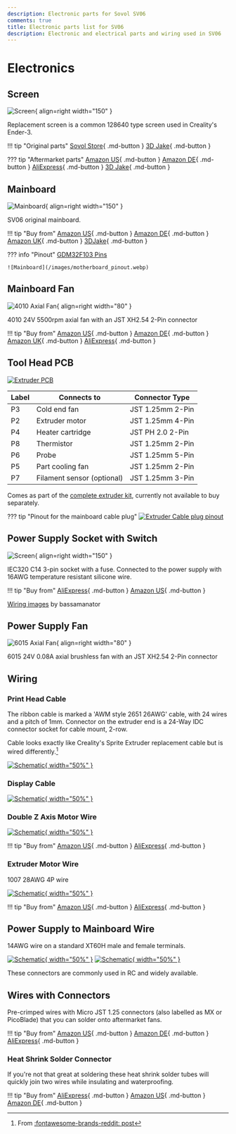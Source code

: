 ```yaml
---
description: Electronic parts for Sovol SV06
comments: true
title: Electronic parts list for SV06
description: Electronic and electrical parts and wiring used in SV06
---
```


# Electronics

## Screen

![Screen](/images/screen.webp){ align=right width="150" }

Replacement screen is a common 128640 type screen used in Creality's Ender-3.

!!! tip "Original parts"
    [Sovol Store](https://sovol3d.com/collections/sv06-replacement/products/hotbed-kits-for-sv06-3d-printer?sca_ref=3309524.Vd4MGn0pGL&sca_source=base){ .md-button }
    [3D Jake](https://www.awin1.com/cread.php?awinmid=21809&awinaffid=930253&ued=https%3A%2F%2Fwww.3djake.com%2Fsovol%2Fscreen){ .md-button }

??? tip "Aftermarket parts"
    [Amazon US](https://www.amazon.com/CHPOWER-Creality-Original-Display-Ribbon/dp/B07NZ9SD26?keywords=ender+3+screen&qid=1681149243&sr=8-6&linkCode=ll1&tag=blakadders-20&linkId=8607a5cbac3b6619efcf504d1b484ecf&language=en_US&ref_=as_li_ss_tl){ .md-button }
    [Amazon DE](https://www.amazon.de/-/en/Printer-Motherboard-Accessories-Universal-Printers/dp/B09YVCD27F?crid=1F9IJ6TEFB9W9&keywords=ender+3+leinwand&qid=1681149284&sprefix=ender+3+screen%2Caps%2C369&sr=8-5&linkCode=ll1&tag=blakadders-20&linkId=5fc27e0b258484493a24ca9ede99be4d&language=en_GB&ref_=as_li_ss_tl){ .md-button }
    [AliExpress](https://www.aliexpress.com/item/1005004389394780.html?aff_fcid=8ee63d06428a424aaeba42cccbb69924-1681149155346-03769-_Dl5ylWh&tt=CPS_NORMAL&aff_fsk=_Dl5ylWh&aff_platform=shareComponent-detail&sk=_Dl5ylWh&aff_trace_key=8ee63d06428a424aaeba42cccbb69924-1681149155346-03769-_Dl5ylWh&terminal_id=3f8c776975fd455ba956809c02d71a91&afSmartRedirect=y){ .md-button }
    [3D Jake](https://www.awin1.com/cread.php?awinmid=21809&awinaffid=930253&ued=https%3A%2F%2Fwww.3djake.com%2Fcreality-3d-printers-spare-parts%2Flcd-screen-1){ .md-button }

## Mainboard

![Mainboard](/images/motherboard.webp){ align=right width="150" }

SV06 original mainboard.

!!! tip "Buy from"
    [Amazon US](https://www.amazon.com/Sovol-32-bit-Silent-Motherboard-Mainboard/dp/B0BTRZN3H7?&linkCode=ll1&tag=blakadders-20&linkId=186de5151e22db03e0c3636032c79fa7&language=en_US&ref_=as_li_ss_tl){ .md-button }
    [Amazon DE](https://www.amazon.de/Sovol-32-bit-Silent-Motherboard-Mainboard/dp/B0BTRZN3H7?&linkCode=ll1&tag=blakadders-20&linkId=9fef5dc4f72233ea06a2ab722e52cee8&language=en_GB&ref_=as_li_ss_tl){ .md-button }
    [Amazon UK](https://www.amazon.co.uk/Sovol-32-bit-Silent-Motherboard-Mainboard/dp/B0BTRZN3H7?&linkCode=ll1&tag=blakadders-20&linkId=b05ee5d6bf36b7d69709eef2b4e8bb1d&ref_=as_li_ss_tl){ .md-button }
    [3DJake](https://www.awin1.com/cread.php?awinmid=21809&awinaffid=930253&ued=https%3A%2F%2Fwww.3djake.com%2Fsovol%2Fmainboard-11){ .md-button }

??? info "Pinout"
    [GDM32F103 Pins](https://forum.drucktipps3d.de/forum/thread/21977-pinbelegung-sovol-sv06-board-und-hotend-stecker/)
    
    ![Mainboard](/images/motherboard_pinout.webp)

## Mainboard Fan

![4010 Axial Fan](/images/4010_axial.webp){ align=right width="80" }

4010 24V 5500rpm axial fan with an JST XH2.54 2-Pin connector

!!! tip "Buy from"
    [Amazon US](https://www.amazon.com/WINSINN-Ender-Upgrade-Bearing-CR-10S/dp/B08R9L9YR2?th=1&linkCode=ll1&tag=blakadders-20&linkId=a383183d8fc6f3ad21d6b12d32049571&language=en_US&ref_=as_li_ss_tl){ .md-button }
    [Amazon DE](https://www.amazon.de/WINSINN-Cooling-Upgrade-Double-Bearings/dp/B0757RPCN9?th=1&linkCode=ll1&tag=blakadders-20&linkId=574e5f1a1421b573a79dae404cafd25d&language=en_GB&ref_=as_li_ss_tl){ .md-button }
    [Amazon UK](https://www.amazon.co.uk/WINSINN-Cooling-40x40x10mm-Extruder-Makerbot/dp/B0757RPCN9?th=1&linkCode=ll1&tag=blakadders-20&linkId=6fbba8718fb66187c2c845d878eb8c45&ref_=as_li_ss_tl){ .md-button }
    [AliExpress](https://www.aliexpress.com/item/1005003878703039.html?aff_fcid=6dd0e720b01c47f19b9a9f656f1fe010-1681574036321-04929-_DEuUX2H&tt=CPS_NORMAL&aff_fsk=_DEuUX2H&aff_platform=shareComponent-detail&sk=_DEuUX2H&aff_trace_key=6dd0e720b01c47f19b9a9f656f1fe010-1681574036321-04929-_DEuUX2H&terminal_id=3f8c776975fd455ba956809c02d71a91&afSmartRedirect=y){ .md-button }

## Tool Head PCB

[![Extruder PCB](/images/extruder_board.webp)](/images/extruder_board.webp)

| Label | Connects to | Connector Type |
| - | - | - |
| P3 | Cold end fan | JST 1.25mm 2-Pin |  
| P2 | Extruder motor | JST 1.25mm 4-Pin |
| P4 | Heater cartridge | JST PH 2.0 2-Pin |  
| P8 | Thermistor | JST 1.25mm 2-Pin |  
| P6 | Probe  | JST 1.25mm 5-Pin |  
| P5 | Part cooling fan | JST 1.25mm 2-Pin |  
| P7 | Filament sensor (optional) | JST 1.25mm 3-Pin |

Comes as part of the [complete extruder kit](/Parts/extruder-parts.md), currently not available to buy separately.

??? tip "Pinout for the mainboard cable plug"
    [![Extruder Cable plug pinout](/images/extruder_cable_pinout.jpg)](/images/extruder_cable_pinout.jpg)

## Power Supply Socket with Switch

![Screen](/images/c14.webp){ align=right width="150" }

IEC320 C14 3-pin socket with a fuse. Connected to the power supply with 16AWG temperature resistant silicone wire.

!!! tip "Buy from"
    [AliExpress](https://www.aliexpress.com/item/32879232862.html?aff_fcid=7ecf30d2610f43eca7c48895096ee2ef-1681170467501-05708-_DCvmZR3&tt=CPS_NORMAL&aff_fsk=_DCvmZR3&aff_platform=shareComponent-detail&sk=_DCvmZR3&aff_trace_key=7ecf30d2610f43eca7c48895096ee2ef-1681170467501-05708-_DCvmZR3&terminal_id=3f8c776975fd455ba956809c02d71a91&afSmartRedirect=y){ .md-button }
    [Amazon US](https://www.amazon.de/Xiatiaosann-220-250V-Appliance-Sockets-Mounting/dp/B09BV5JGL1?crid=2JCCC7W7I242T&keywords=ll-2gt&qid=1681138520&sprefix=ll-2gt%2Caps%2C101&sr=8-22-spons&sp_csd=d2lkZ2V0TmFtZT1zcF9tdGY&psc=1&linkCode=ll1&tag=blakadders-20&linkId=60eedf3ec5bcfc79b3825baf03b3d3cd&language=en_GB&ref_=as_li_ss_tl){ .md-button }

[Wiring images](https://github.com/bassamanator/everything-sovol-sv06#psu-switch) by bassamanator

## Power Supply Fan

![6015 Axial Fan](/images/6015_axial.webp){ align=right width="80" }

6015 24V 0.08A axial brushless fan with an JST XH2.54 2-Pin connector

## Wiring

### Print Head Cable

The ribbon cable is marked a 'AWM style 2651 26AWG' cable, with 24 wires and a pitch of 1mm. Connector on the extruder end is a 24-Way IDC connector socket for cable mount, 2-row.

Cable looks exactly like Creality's Sprite Extruder replacement cable but is wired differently.[^1]

[![Schematic](/images/sch_printheadcable.jpg){ width="50%" }](/images/sch_printheadcable.jpg)

### Display Cable

[![Schematic](/images/sch_displaycable.jpg){ width="50%" }](/images/sch_displaycable.jpg)

### Double Z Axis Motor Wire

[![Schematic](/images/sch_doublezaxiswire.jpg){ width="50%" }](/images/sch_doublezaxiswire.jpg)

!!! tip "Buy from"
    [Amazon US](https://www.amazon.com/dp/B09QG9VRGW?th=1&linkCode=ll1&tag=blakadders-20&linkId=e6b52f208bf36e6be426e63e1b349c0a&language=en_US&ref_=as_li_ss_tl){ .md-button }
    [AliExpress](https://www.aliexpress.com/item/1005004321018294.html?aff_fcid=4a9c6d2c30874a11bbb00f4109a81ba8-1681152562164-01956-_DdqVdoN&tt=CPS_NORMAL&aff_fsk=_DdqVdoN&aff_platform=shareComponent-detail&sk=_DdqVdoN&aff_trace_key=4a9c6d2c30874a11bbb00f4109a81ba8-1681152562164-01956-_DdqVdoN&terminal_id=3f8c776975fd455ba956809c02d71a91&afSmartRedirect=y){ .md-button }

### Extruder Motor Wire

1007 28AWG 4P wire

[![Schematic](/images/sch_extruderwire.jpg){ width="50%" }](/images/sch_extruderwire.jpg)

!!! tip "Buy from"
    [Amazon US](https://www.amazon.com/dp/B09QG9VRGW?th=1&linkCode=ll1&tag=blakadders-20&linkId=e6b52f208bf36e6be426e63e1b349c0a&language=en_US&ref_=as_li_ss_tl){ .md-button }
    [AliExpress](https://www.aliexpress.com/item/1005004321018294.html?aff_fcid=4a9c6d2c30874a11bbb00f4109a81ba8-1681152562164-01956-_DdqVdoN&tt=CPS_NORMAL&aff_fsk=_DdqVdoN&aff_platform=shareComponent-detail&sk=_DdqVdoN&aff_trace_key=4a9c6d2c30874a11bbb00f4109a81ba8-1681152562164-01956-_DdqVdoN&terminal_id=3f8c776975fd455ba956809c02d71a91&afSmartRedirect=y){ .md-button }

## Power Supply to Mainboard Wire

14AWG wire on a standard XT60H male and female terminals.

[![Schematic](/images/sch_xt60h.jpg){ width="50%" }](/images/sch_xt60h.jpg)
[![Schematic](/images/sch_xt60h-f.jpg){ width="50%" }](/images/sch_xt60h-f.jpg)

These connectors are commonly used in RC and widely available.

## Wires with Connectors

Pre-crimped wires with Micro JST 1.25 connectors (also labelled as MX or PicoBlade) that you can solder onto aftermarket fans. 

!!! tip "Buy from"
    [Amazon US](https://www.amazon.com/Letool-Electrical-Female-Connector-Cables/dp/B07FP2FCYC?&linkCode=ll1&tag=blakadders-20&linkId=07658403336b796912d08f7bd61a008e&language=en_US&ref_=as_li_ss_tl){ .md-button }
    [Amazon DE](https://www.amazon.de/dp/B08JV96C4N?th=1&linkCode=ll1&tag=blakadders-20&linkId=d09b2510840381e19ef64ea6ac615c2f&language=en_GB&ref_=as_li_ss_tl){ .md-button }
    [AliExpress](https://www.aliexpress.com/item/32907978236.html?aff_fcid=e3d9e4bae2954a5bbdd73b32e7886368-1681567397890-09490-_DlusJpj&tt=CPS_NORMAL&aff_fsk=_DlusJpj&aff_platform=shareComponent-detail&sk=_DlusJpj&aff_trace_key=e3d9e4bae2954a5bbdd73b32e7886368-1681567397890-09490-_DlusJpj&terminal_id=3f8c776975fd455ba956809c02d71a91&afSmartRedirect=y){ .md-button }

### Heat Shrink Solder Connector

If you're not that great at soldering these heat shrink solder tubes will quickly join two wires while insulating and waterproofing.

!!! tip "Buy from"
    [AliExpress](https://www.aliexpress.com/item/1005001876995719.html?aff_fcid=31a6c3cc687e417f88eb92bbe5df1fd1-1681568033021-01590-_DC0f1d7&tt=CPS_NORMAL&aff_fsk=_DC0f1d7&aff_platform=shareComponent-detail&sk=_DC0f1d7&aff_trace_key=31a6c3cc687e417f88eb92bbe5df1fd1-1681568033021-01590-_DC0f1d7&terminal_id=3f8c776975fd455ba956809c02d71a91&afSmartRedirect=y){ .md-button }
    [Amazon US](https://www.amazon.com/Connectors-karmiero-Waterproof-Electrical-Automotive/dp/B0BDDFLGKW?&linkCode=ll1&tag=blakadders-20&linkId=edde9a0f626673fc224ef01f44934d65&language=en_US&ref_=as_li_ss_tl){ .md-button }
    [Amazon DE](https://www.amazon.de/Connectors-Waterproof-Insulated-Connector-Electronic/dp/B0B5934WGY?th=1&linkCode=ll1&tag=blakadders-20&linkId=de1777f9f04e7f8eee98843b4beb417b&language=en_GB&ref_=as_li_ss_tl){ .md-button }

<!-- FOOTER -->

[^1]: From [:fontawesome-brands-reddit: post](https://www.reddit.com/r/Sovol/comments/11o991h/sv06_replacement_print_head_ribbon_cable/)
